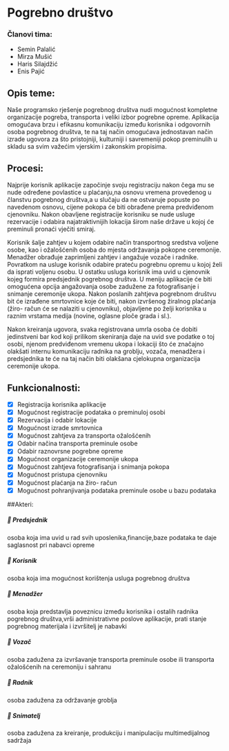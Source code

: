 # Pogrebno društvo


### Članovi tima:
* Semin Palalić
* Mirza Mušić
* Haris Silajdžić
* Enis Pajić




## Opis teme:
Naše programsko rješenje pogrebnog društva nudi mogućnost kompletne organizacije pogreba, transporta i veliki izbor pogrebne opreme. 
Aplikacija omogućava brzu i efikasnu komunikaciju između korisnika i odgovornih osoba pogrebnog društva, te na taj način omogućava 
jednostavan način izrade ugovora za što pristojniji, kulturniji i savremeniji pokop preminulih u skladu sa svim važećim vjerskim i zakonskim propisima.


## Procesi: 
Najprije korisnik aplikacije započinje svoju registraciju nakon čega mu se nude određene povlastice u plaćanju,na osnovu vremena provedenog u članstvu pogrebnog
društva,a u slučaju da ne ostvaruje popuste po navedenom osnovu, cijene pokopa će biti obrađene prema predviđenom cjenovniku. Nakon obavljene registracije
korisniku se nude usluge rezervacije i odabira najatraktivnijih lokacija širom naše države u kojoj će preminuli pronaći vječiti smiraj. 

Korisnik šalje zahtjev u kojem odabire način transportnog sredstva voljene osobe, kao i ožalošćenih osoba do mjesta održavanja pokopne ceremonije. Menadžer obrađuje zaprimljeni zahtjev 
i angažuje vozače i radnike. Povratkom na usluge korisnik odabire prateću pogrebnu opremu u kojoj želi da isprati voljenu osobu. U ostatku usluga korisnik ima uvid u
cjenovnik kojeg formira predsjednik pogrebnog društva. U meniju aplikacije će biti omogućena opcija angažovanja osobe zadužene za fotografisanje i snimanje 
ceremonije ukopa. Nakon poslanih zahtjeva pogrebnom društvu bit će izrađene smrtovnice koje će biti, nakon izvršenog žiralnog plaćanja (žiro- račun će se nalaziti
u cjenovniku), objavljene po želji korisnika u raznim vrstama medija (novine, oglasne ploče grada i sl.). 

Nakon kreiranja ugovora, svaka registrovana umrla osoba će dobiti jedinstveni bar kod koji prilikom skeniranja daje na uvid sve podatke o toj osobi, njenom predviđenom vremenu ukopa i lokaciji što će značajno olakšati
internu komunikaciju radnika na groblju, vozača, menadžera i predsjednika te će na taj način biti olakšana cjelokupna organizacija ceremonije ukopa.


## Funkcionalnosti:

- [x] Registracija korisnika aplikacije 
- [x] Mogućnost registracije podataka o preminuloj osobi
- [x] Rezervacija i odabir lokacije
- [x] Mogućnost izrade smrtovnica
- [x] Mogućnost zahtjeva za transporta ožalošćenih
- [x] Odabir načina transporta preminule osobe
- [x] Odabir raznovrsne pogrebne opreme
- [x] Mogućnost organizacije ceremonije ukopa
- [x] Mogućnost zahtjeva fotografisanja i snimanja pokopa
- [x] Mogućnost pristupa cjenovniku
- [x] Mogućnost plaćanja na žiro- račun
- [x] Mogućnost pohranjivanja podataka preminule osobe u bazu podataka

##Akteri: 

##### :bust_in_silhouette: Predsjednik 
osoba koja ima uvid u rad svih uposlenika,financije,baze podataka te daje saglasnost pri nabavci opreme
##### :bust_in_silhouette: Korisnik    
osoba koja ima mogućnost korištenja usluga pogrebnog društva
##### :bust_in_silhouette: Menadžer    
osoba koja predstavlja poveznicu između korisnika i ostalih radnika pogrebnog društva,vrši administrativne poslove aplikacije, prati stanje pogrebnog materijala i izvršitelj je nabavki
##### :bust_in_silhouette: Vozač	      
osoba zadužena za izvršavanje transporta preminule osobe ili transporta ožalošćenih na ceremoniju i sahranu
##### :bust_in_silhouette: Radnik
osoba zadužena za održavanje groblja
#####  :bust_in_silhouette: Snimatelj    
osoba zadužena za kreiranje, produkciju i manipulaciju multimedijalnog sadržaja
